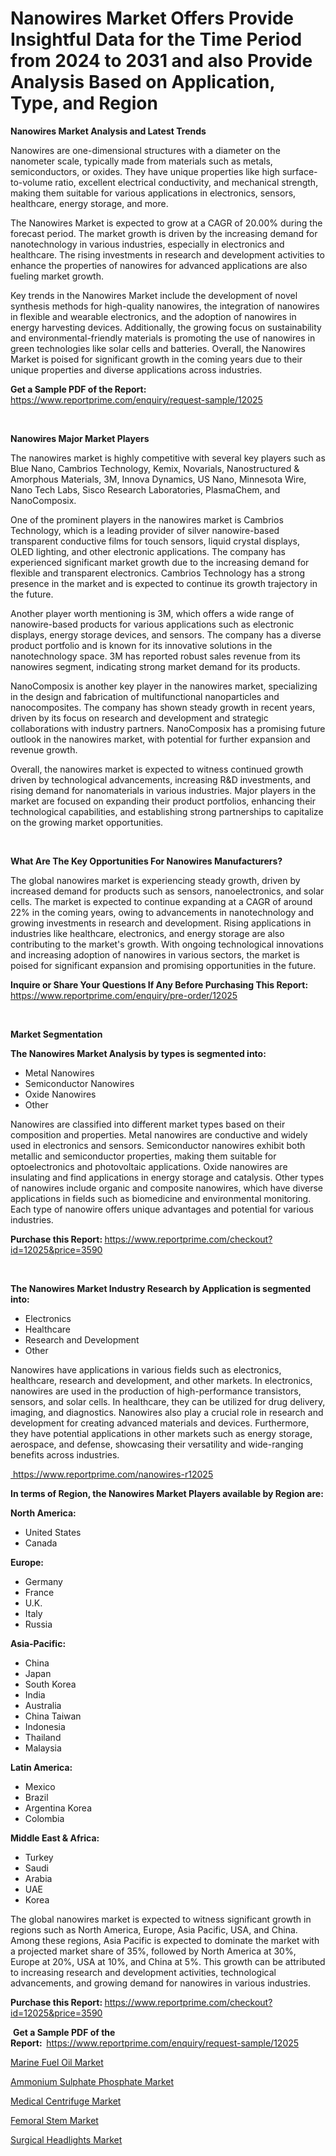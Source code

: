 <p><h1>Nanowires Market Offers Provide Insightful Data for the Time Period from 2024 to 2031 and also Provide Analysis Based on Application, Type, and Region</h1></p><p><strong>Nanowires Market Analysis and Latest Trends</strong></p>
<p><p>Nanowires are one-dimensional structures with a diameter on the nanometer scale, typically made from materials such as metals, semiconductors, or oxides. They have unique properties like high surface-to-volume ratio, excellent electrical conductivity, and mechanical strength, making them suitable for various applications in electronics, sensors, healthcare, energy storage, and more.</p><p>The Nanowires Market is expected to grow at a CAGR of 20.00% during the forecast period. The market growth is driven by the increasing demand for nanotechnology in various industries, especially in electronics and healthcare. The rising investments in research and development activities to enhance the properties of nanowires for advanced applications are also fueling market growth.</p><p>Key trends in the Nanowires Market include the development of novel synthesis methods for high-quality nanowires, the integration of nanowires in flexible and wearable electronics, and the adoption of nanowires in energy harvesting devices. Additionally, the growing focus on sustainability and environmental-friendly materials is promoting the use of nanowires in green technologies like solar cells and batteries. Overall, the Nanowires Market is poised for significant growth in the coming years due to their unique properties and diverse applications across industries.</p></p>
<p><strong>Get a Sample PDF of the Report:&nbsp;</strong> <a href="https://www.reportprime.com/enquiry/request-sample/12025">https://www.reportprime.com/enquiry/request-sample/12025</a></p>
<p>&nbsp;</p>
<p><strong>Nanowires Major Market Players</strong></p>
<p><p>The nanowires market is highly competitive with several key players such as Blue Nano, Cambrios Technology, Kemix, Novarials, Nanostructured & Amorphous Materials, 3M, Innova Dynamics, US Nano, Minnesota Wire, Nano Tech Labs, Sisco Research Laboratories, PlasmaChem, and NanoComposix.</p><p>One of the prominent players in the nanowires market is Cambrios Technology, which is a leading provider of silver nanowire-based transparent conductive films for touch sensors, liquid crystal displays, OLED lighting, and other electronic applications. The company has experienced significant market growth due to the increasing demand for flexible and transparent electronics. Cambrios Technology has a strong presence in the market and is expected to continue its growth trajectory in the future.</p><p>Another player worth mentioning is 3M, which offers a wide range of nanowire-based products for various applications such as electronic displays, energy storage devices, and sensors. The company has a diverse product portfolio and is known for its innovative solutions in the nanotechnology space. 3M has reported robust sales revenue from its nanowires segment, indicating strong market demand for its products.</p><p>NanoComposix is another key player in the nanowires market, specializing in the design and fabrication of multifunctional nanoparticles and nanocomposites. The company has shown steady growth in recent years, driven by its focus on research and development and strategic collaborations with industry partners. NanoComposix has a promising future outlook in the nanowires market, with potential for further expansion and revenue growth.</p><p>Overall, the nanowires market is expected to witness continued growth driven by technological advancements, increasing R&D investments, and rising demand for nanomaterials in various industries. Major players in the market are focused on expanding their product portfolios, enhancing their technological capabilities, and establishing strong partnerships to capitalize on the growing market opportunities.</p></p>
<p>&nbsp;</p>
<p><strong>What Are The Key Opportunities For Nanowires Manufacturers?</strong></p>
<p><p>The global nanowires market is experiencing steady growth, driven by increased demand for products such as sensors, nanoelectronics, and solar cells. The market is expected to continue expanding at a CAGR of around 22% in the coming years, owing to advancements in nanotechnology and growing investments in research and development. Rising applications in industries like healthcare, electronics, and energy storage are also contributing to the market's growth. With ongoing technological innovations and increasing adoption of nanowires in various sectors, the market is poised for significant expansion and promising opportunities in the future.</p></p>
<p><strong>Inquire or Share Your Questions If Any Before Purchasing This Report:</strong> <a href="https://www.reportprime.com/enquiry/pre-order/12025">https://www.reportprime.com/enquiry/pre-order/12025</a></p>
<p>&nbsp;</p>
<p><strong>Market Segmentation</strong></p>
<p><strong>The Nanowires Market Analysis by types is segmented into:</strong></p>
<p><ul><li>Metal Nanowires</li><li>Semiconductor Nanowires</li><li>Oxide Nanowires</li><li>Other</li></ul></p>
<p><p>Nanowires are classified into different market types based on their composition and properties. Metal nanowires are conductive and widely used in electronics and sensors. Semiconductor nanowires exhibit both metallic and semiconductor properties, making them suitable for optoelectronics and photovoltaic applications. Oxide nanowires are insulating and find applications in energy storage and catalysis. Other types of nanowires include organic and composite nanowires, which have diverse applications in fields such as biomedicine and environmental monitoring. Each type of nanowire offers unique advantages and potential for various industries.</p></p>
<p><strong>Purchase this Report:&nbsp;</strong><a href="https://www.reportprime.com/checkout?id=12025&price=3590">https://www.reportprime.com/checkout?id=12025&price=3590</a></p>
<p>&nbsp;</p>
<p><strong>The Nanowires Market Industry Research by Application is segmented into:</strong></p>
<p><ul><li>Electronics</li><li>Healthcare</li><li>Research and Development</li><li>Other</li></ul></p>
<p><p>Nanowires have applications in various fields such as electronics, healthcare, research and development, and other markets. In electronics, nanowires are used in the production of high-performance transistors, sensors, and solar cells. In healthcare, they can be utilized for drug delivery, imaging, and diagnostics. Nanowires also play a crucial role in research and development for creating advanced materials and devices. Furthermore, they have potential applications in other markets such as energy storage, aerospace, and defense, showcasing their versatility and wide-ranging benefits across industries.</p></p>
<p><a href="https://www.reportprime.com/nanowires-r12025">&nbsp;https://www.reportprime.com/nanowires-r12025</a></p>
<p><strong>In terms of Region, the Nanowires Market Players available by Region are:</strong></p>
<p>
    <p> <strong> North America: </strong>
        <ul>
            <li>United States</li>
            <li>Canada</li>
        </ul>
        </p> 
    <p> <strong> Europe: </strong>
        <ul>
            <li>Germany</li>
            <li>France</li>
            <li>U.K.</li>
            <li>Italy</li>
            <li>Russia</li>
        </ul>
        </p> 
    <p> <strong> Asia-Pacific: </strong>
        <ul>
            <li>China</li>
            <li>Japan</li>
            <li>South Korea</li>
            <li>India</li>
            <li>Australia</li>
            <li>China Taiwan</li>
            <li>Indonesia</li>
            <li>Thailand</li>
            <li>Malaysia</li>
        </ul>
        </p> 
    <p> <strong> Latin America: </strong>
        <ul>
            <li>Mexico</li>
            <li>Brazil</li>
            <li>Argentina Korea</li>
            <li>Colombia</li>
        </ul>
        </p> 
    <p> <strong> Middle East & Africa: </strong>
        <ul>
            <li>Turkey</li>
            <li>Saudi</li>
            <li>Arabia</li>
            <li>UAE</li>
            <li>Korea</li>
        </ul>
    </p>
    </p>
<p><p>The global nanowires market is expected to witness significant growth in regions such as North America, Europe, Asia Pacific, USA, and China. Among these regions, Asia Pacific is expected to dominate the market with a projected market share of 35%, followed by North America at 30%, Europe at 20%, USA at 10%, and China at 5%. This growth can be attributed to increasing research and development activities, technological advancements, and growing demand for nanowires in various industries.</p></p>
<p><strong>Purchase this Report: </strong><a href="https://www.reportprime.com/checkout?id=12025&price=3590">https://www.reportprime.com/checkout?id=12025&price=3590</a></p>
<p>&nbsp;<strong>Get a Sample PDF of the Report:&nbsp;&nbsp;</strong><a href="https://www.reportprime.com/enquiry/request-sample/12025">https://www.reportprime.com/enquiry/request-sample/12025</a></p>
<p><strong></strong></p>
<p><p><a href="https://github.com/graysonwolfe1913/Market-Research-Report-List-1/blob/main/marine-fuel-oil-market.md">Marine Fuel Oil Market</a></p><p><a href="https://github.com/seamusocallaghan/Market-Research-Report-List-1/blob/main/ammonium-sulphate-phosphate-market.md">Ammonium Sulphate Phosphate Market</a></p><p><a href="https://medium.com/@bernadette.james576/medical-centrifuge-market-growth-outlook-from-2024-to-2031-and-it-is-projecting-at-13-8-2a047916bf03">Medical Centrifuge Market</a></p><p><a href="https://medium.com/@amelia.martin5698/femoral-stem-market-growth-outlook-from-2024-to-2031-and-it-is-projecting-at-8-4-d673ad7061b0">Femoral Stem Market</a></p><p><a href="https://medium.com/@bernadette.hunter4468/insights-into-the-surgical-headlights-market-size-which-is-expanding-with-a-8-7-f8e28ba020a6">Surgical Headlights Market</a></p></p>